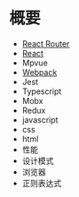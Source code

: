# 概要

* [React Router](框架/react-router/readme.md)
* [React](框架/react/readme.md)
* Mpvue
* [Webpack](框架/webpack/readme.md)
* Jest
* Typescript
* Mobx
* Redux
* javascript
* css
* html
* 性能
* 设计模式
* 浏览器
* 正则表达式

